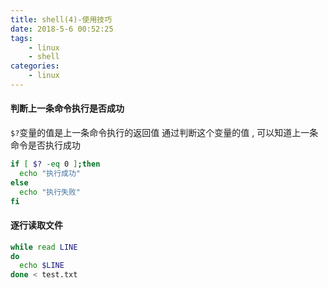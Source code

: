 ```yaml
---
title: shell(4)-使用技巧
date: 2018-5-6 00:52:25
tags: 
	- linux
	- shell
categories: 
	- linux
---
```


#### 判断上一条命令执行是否成功
`$?`变量的值是上一条命令执行的返回值
通过判断这个变量的值 , 可以知道上一条命令是否执行成功
```bash
if [ $? -eq 0 ];then
  echo "执行成功"
else
  echo "执行失败"
fi
```
<!-- more -->

#### 逐行读取文件
```bash
while read LINE
do
  echo $LINE 
done < test.txt
```